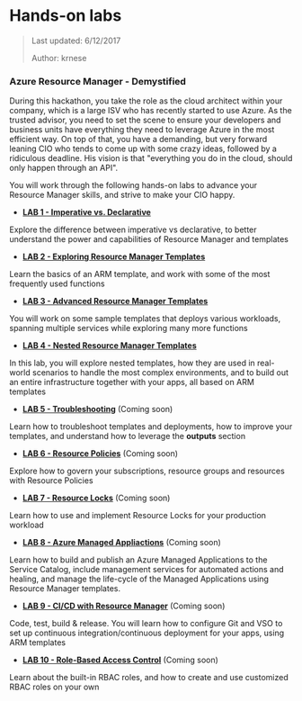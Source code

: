 # Hands-on labs
>Last updated: 6/12/2017
>
>Author: krnese

### Azure Resource Manager - Demystified

During this hackathon, you take the role as the cloud architect within your company, which is a large ISV who has recently started to use Azure. 
As the trusted advisor, you need to set the scene to ensure your developers and business units have everything they need to leverage Azure in the most efficient way. On top of that, you have a demanding, but very forward leaning CIO who tends to come up with some crazy ideas, followed by a ridiculous deadline. His vision is that "everything you do in the cloud, should only happen through an API". 

You will work through the following hands-on labs to advance your Resource Manager skills, and strive to make your CIO happy.

* [**LAB 1 - Imperative vs. Declarative**](./lab-1.md)

Explore the difference between imperative vs declarative, to better understand the power and capabilities of Resource Manager and templates

* [**LAB 2 - Exploring Resource Manager Templates**](./lab-2.md)

Learn the basics of an ARM template, and work with some of the most frequently used functions

* [**LAB 3 - Advanced Resource Manager Templates**](./lab-3.md)

You will work on some sample templates that deploys various workloads, spanning multiple services while exploring many more functions

* [**LAB 4 - Nested Resource Manager Templates**](./lab-4.md)

In this lab, you will explore nested templates, how they are used in real-world scenarios to handle the most complex environments, and to build out an entire infrastructure together with your apps, all based on ARM templates

* [**LAB 5 - Troubleshooting**](./lab-5.md) (Coming soon)

Learn how to troubleshoot templates and deployments, how to improve your templates, and understand how to leverage the **outputs** section

* [**LAB 6 - Resource Policies**](./lab-6.md) (Coming soon)

Explore how to govern your subscriptions, resource groups and resources with Resource Policies

* [**LAB 7 - Resource Locks**](./lab-7.md) (Coming soon)

Learn how to use and implement Resource Locks for your production workload

* [**LAB 8 - Azure Managed Appliactions**](./lab-8.md) (Coming soon)

Learn how to build and publish an Azure Managed Applications to the Service Catalog, include management services for automated actions and healing, and manage the life-cycle of the Managed Applications using Resource Manager templates.

* [**LAB 9 - CI/CD with Resource Manager**](./lab-9.md) (Coming soon)

Code, test, build & release. You will learn how to configure Git and VSO to set up continuous integration/continuous deployment for your apps, using ARM templates

* [**LAB 10 - Role-Based Access Control**](./lab-10.md) (Coming soon)

Learn about the built-in RBAC roles, and how to create and use customized RBAC roles on your own